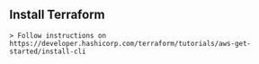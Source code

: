 ## Install Terraform
    > Follow instructions on https://developer.hashicorp.com/terraform/tutorials/aws-get-started/install-cli
